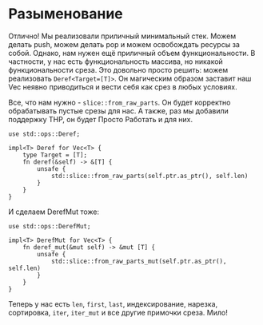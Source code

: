 # Разыменование

Отлично! Мы реализовали приличный минимальный стек. Можем делать push, можем делать pop и можем освобождать ресурсы за собой. Однако, нам нужен ещё приличный объем функциональности. В частности, у нас есть функциональность массива, но никакой функциональности среза. Это довольно просто решить: можем реализовать `Deref<Target=[T]>`. Он магическим образом заставит наш Vec неявно приводиться и вести себя как срез в любых условиях.

Все, что нам нужно - `slice::from_raw_parts`. Он будет корректно обрабатывать пустые срезы для нас. А также, раз мы добавили поддержку ТНР, он будет Просто Работать и для них.

<!-- ignore: simplified code -->

```rust,ignore
use std::ops::Deref;

impl<T> Deref for Vec<T> {
    type Target = [T];
    fn deref(&self) -> &[T] {
        unsafe {
            std::slice::from_raw_parts(self.ptr.as_ptr(), self.len)
        }
    }
}
```

И сделаем DerefMut тоже:

<!-- ignore: simplified code -->

```rust,ignore
use std::ops::DerefMut;

impl<T> DerefMut for Vec<T> {
    fn deref_mut(&mut self) -> &mut [T] {
        unsafe {
            std::slice::from_raw_parts_mut(self.ptr.as_ptr(), self.len)
        }
    }
}
```

Теперь у нас есть `len`, `first`, `last`, индексирование, нарезка, сортировка, `iter`, `iter_mut` и все другие примочки среза. Мило!
